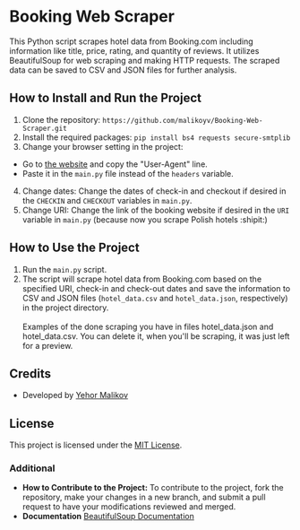 # Booking Web Scraper
This Python script scrapes hotel data from Booking.com including information like title, price, rating, and quantity of reviews. It utilizes BeautifulSoup for web scraping and making HTTP requests. The scraped data can be saved to CSV and JSON files for further analysis.

## How to Install and Run the Project
1. Clone the repository:
`https://github.com/malikoyv/Booking-Web-Scraper.git`
2. Install the required packages:
`pip install bs4 requests secure-smtplib`
3. Change your browser setting in the project:
- Go to [the website](https://www.httpbin.org/get) and copy the "User-Agent" line.
- Paste it in the `main.py` file instead of the `headers` variable.
4. Change dates:
Change the dates of check-in and checkout if desired in the `CHECKIN` and `CHECKOUT` variables in `main.py`.
5. Change URI:
Change the link of the booking website if desired in the `URI` variable in `main.py` (because now you scrape Polish hotels :shipit:)

## How to Use the Project
1. Run the `main.py` script.
2. The script will scrape hotel data from Booking.com based on the specified URI, check-in and check-out dates and save the information to CSV and JSON files (`hotel_data.csv` and `hotel_data.json`, respectively) in the project directory. \
 \
   Examples of the done scraping you have in files hotel_data.json and hotel_data.csv. You can delete it, when you'll be scraping, it was just left for a preview.

## Credits
- Developed by [Yehor Malikov](https://github.com/malikoyv)

## License
This project is licensed under the [MIT License](https://github.com/malikoyv/Booking-Web-Scraper/blob/main/LICENSE).

### Additional
- **How to Contribute to the Project:** To contribute to the project, fork the repository, make your changes in a new branch, and submit a pull request to have your modifications reviewed and merged.
- **Documentation** [BeautifulSoup Documentation](https://www.crummy.com/software/BeautifulSoup/bs4/doc/)

